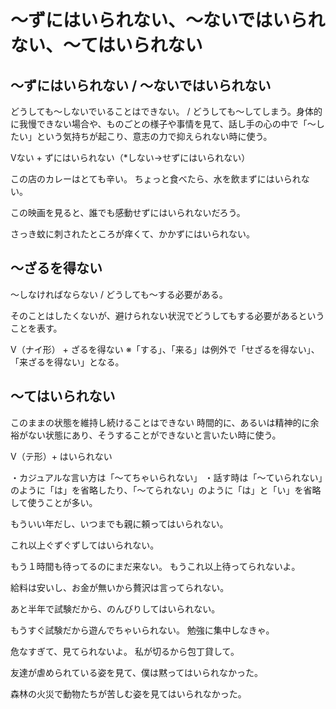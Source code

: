 # 〜ずにはいられない、〜ないではいられない、〜てはいられない


## 〜ずにはいられない / 〜ないではいられない
どうしても〜しないでいることはできない。
/ どうしても〜してしまう。身体的に我慢できない場合や、ものごとの様子や事情を見て、話し手の心の中で「〜したい」という気持ちが起こり、意志の力で抑えられない時に使う。

Vない + ずにはいられない（*しない→せずにはいられない）


この店のカレーはとても辛い。
ちょっと食べたら、水を飲まずにはいられない。

この映画を見ると、誰でも感動せずにはいられないだろう。

さっき蚊に刺されたところが痒くて、かかずにはいられない。

## 〜ざるを得ない
～しなければならない / どうしても〜する必要がある。

そのことはしたくないが、避けられない状況でどうしてもする必要があるということを表す。

V（ナイ形） + ざるを得ない ※「する」、「来る」は例外で「せざるを得ない」、「来ざるを得ない」となる。

## 〜てはいられない
このままの状態を維持し続けることはできない   時間的に、あるいは精神的に余裕がない状態にあり、そうすることができないと言いたい時に使う。

V（テ形）+ はいられない


・カジュアルな言い方は「〜てちゃいられない」 ・話す時は「〜ていられない」のように「は」を省略したり、「〜てられない」のように「は」と「い」を省略して使うことが多い。

もういい年だし、いつまでも親に頼ってはいられない。

これ以上ぐずぐずしてはいられない。

もう１時間も待ってるのにまだ来ない。
もうこれ以上待ってられないよ。

給料は安いし、お金が無いから贅沢は言ってられない。

あと半年で試験だから、のんびりしてはいられない。

もうすぐ試験だから遊んでちゃいられない。
勉強に集中しなきゃ。

危なすぎて、見てられないよ。
私が切るから包丁貸して。

友達が虐められている姿を見て、僕は黙ってはいられなかった。

森林の火災で動物たちが苦しむ姿を見てはいられなかった。
